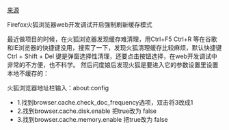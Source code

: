 [来源](http://www.zhecoo.com/2016/07/13/firefox%E7%81%AB%E7%8B%90%E6%B5%8F%E8%A7%88%E5%99%A8web%E5%BC%80%E5%8F%91%E8%B0%83%E8%AF%95%E5%BC%80%E5%90%AF%E5%BC%BA%E5%88%B6%E5%88%B7%E6%96%B0%E7%BC%93%E5%AD%98%E6%A8%A1%E5%BC%8F/)


Firefox火狐浏览器web开发调试开启强制刷新缓存模式

最近做项目的时候，在火狐浏览器发现缓存难清理，用Ctrl+F5 Ctrl+R 等在谷歌和IE浏览器的快捷键没用，搜索了一下，发现火狐清理缓存比较麻烦，默认快捷键 Ctrl + Shift + Del 键是弹窗选择性清理，还要点击按钮选择，在web开发调试中非常的不方便，也不科学。
然后问度娘后发现火狐是要进入它的参数设置里设置本地不缓存的：

火狐浏览器地址栏输入：about:config
- 1.找到browser.cache.check_doc_frequency选项，双击将3改成1
- 2.找到browser.cache.disk.enable 把true改为 false
- 3.找到browser.cache.memory.enable 把true改为 false

